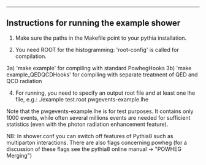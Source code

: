 -------------------------------------------
Instructions for running the example shower
-------------------------------------------

1) Make sure the paths in the Makefile point to your pythia installation.

2) You need ROOT for the histogramming: 'root-config' is called for compilation.

3a) 'make example' for compiling with standard PowhegHooks
3b) 'make example_QEDQCDHooks' for compiling with separate treatment of QED and QCD radiation

4) For running, you need to specify an output root file and at least one lhe file, e.g.:
   ./example test.root pwgevents-example.lhe

Note that the pwgevents-example.lhe is for test purposes.
It contains only 1000 events, while often several millions events are needed for sufficient statistics (even with the photon radiation enhancement feature).

NB: In shower.conf you can switch off features of Pythia8 such as multiparton interactions.
    There are also flags concerning powheg (for a discussion of these flags see the pythia8 online manual -> "POWHEG Merging")
